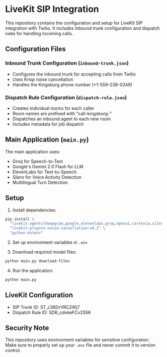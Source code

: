 # LiveKit SIP Integration

This repository contains the configuration and setup for LiveKit SIP integration with Twilio. It includes inbound trunk configuration and dispatch rules for handling incoming calls.

## Configuration Files

### Inbound Trunk Configuration (`inbound-trunk.json`)
- Configures the inbound trunk for accepting calls from Twilio
- Uses Krisp noise cancellation
- Handles the Kingsburg phone number (+1-559-238-0249)

### Dispatch Rule Configuration (`dispatch-rule.json`)
- Creates individual rooms for each caller
- Room names are prefixed with "call-kingsburg-"
- Dispatches an inbound agent to each new room
- Includes metadata for job dispatch

## Main Application (`main.py`)
The main application uses:
- Groq for Speech-to-Text
- Google's Gemini 2.0 Flash for LLM
- ElevenLabs for Text-to-Speech
- Silero for Voice Activity Detection
- Multilingual Turn Detection

## Setup
1. Install dependencies:
```bash
pip install \
  "livekit-agents[deepgram,google,elevenlabs,groq,openai,cartesia,silero,turn-detector]~=1.0" \
  "livekit-plugins-noise-cancellation~=0.2" \
  "python-dotenv"
```

2. Set up environment variables in `.env`

3. Download required model files:
```bash
python main.py download-files
```

4. Run the application:
```bash
python main.py
```

## LiveKit Configuration
- SIP Trunk ID: ST_c36DrVRC2Wj7
- Dispatch Rule ID: SDR_cdvkeFCv2556

## Security Note
This repository uses environment variables for sensitive configuration. Make sure to properly set up your `.env` file and never commit it to version control. 